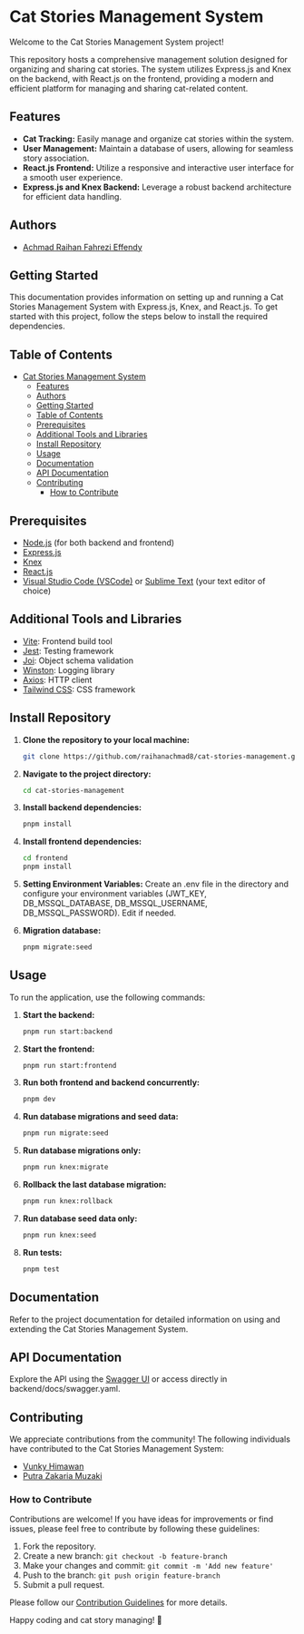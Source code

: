 # Cat Stories Management System

Welcome to the Cat Stories Management System project!

This repository hosts a comprehensive management solution designed for organizing and sharing cat stories. The system utilizes Express.js and Knex on the backend, with React.js on the frontend, providing a modern and efficient platform for managing and sharing cat-related content.

## Features

- **Cat Tracking:** Easily manage and organize cat stories within the system.
- **User Management:** Maintain a database of users, allowing for seamless story association.
- **React.js Frontend:** Utilize a responsive and interactive user interface for a smooth user experience.
- **Express.js and Knex Backend:** Leverage a robust backend architecture for efficient data handling.

## Authors

- [Achmad Raihan Fahrezi Effendy](https://github.com/raihanachmad8)

## Getting Started

This documentation provides information on setting up and running a Cat Stories Management System with Express.js, Knex, and React.js. To get started with this project, follow the steps below to install the required dependencies.

## Table of Contents

- [Cat Stories Management System](#cat-stories-management-system)
  - [Features](#features)
  - [Authors](#authors)
  - [Getting Started](#getting-started)
  - [Table of Contents](#table-of-contents)
  - [Prerequisites](#prerequisites)
  - [Additional Tools and Libraries](#additional-tools-and-libraries)
  - [Install Repository](#install-repository)
  - [Usage](#usage)
  - [Documentation](#documentation)
  - [API Documentation](#api-documentation)
  - [Contributing](#contributing)
    - [How to Contribute](#how-to-contribute)

## Prerequisites

- [Node.js](https://nodejs.org/) (for both backend and frontend)
- [Express.js](https://expressjs.com/)
- [Knex](http://knexjs.org/)
- [React.js](https://reactjs.org/)
- [Visual Studio Code (VSCode)](https://code.visualstudio.com/) or [Sublime Text](https://www.sublimetext.com/) (your text editor of choice)

## Additional Tools and Libraries

- [Vite](https://vitejs.dev/): Frontend build tool
- [Jest](https://jestjs.io/): Testing framework
- [Joi](https://joi.dev/): Object schema validation
- [Winston](https://github.com/winstonjs/winston): Logging library
- [Axios](https://axios-http.com/): HTTP client
- [Tailwind CSS](https://tailwindcss.com/): CSS framework

## Install Repository

1. **Clone the repository to your local machine:**
    ```bash
    git clone https://github.com/raihanachmad8/cat-stories-management.git
    ```

2. **Navigate to the project directory:**
    ```bash
    cd cat-stories-management
    ```

3. **Install backend dependencies:**
    ```bash
    pnpm install
    ```

4. **Install frontend dependencies:**
    ```bash
    cd frontend
    pnpm install
    ```

5. **Setting Environment Variables:**
    Create an .env file in the directory and configure your environment variables (JWT_KEY, DB_MSSQL_DATABASE, DB_MSSQL_USERNAME, DB_MSSQL_PASSWORD). Edit if needed.

6. **Migration database:**
    ```bash
    pnpm migrate:seed
    ```

## Usage

To run the application, use the following commands:

1. **Start the backend:**
    ```bash
    pnpm run start:backend
    ```

2. **Start the frontend:**
    ```bash
    pnpm run start:frontend
    ```

3. **Run both frontend and backend concurrently:**
    ```bash
    pnpm dev
    ```

4. **Run database migrations and seed data:**
    ```bash
    pnpm run migrate:seed
    ```

5. **Run database migrations only:**
    ```bash
    pnpm run knex:migrate
    ```

6. **Rollback the last database migration:**
    ```bash
    pnpm run knex:rollback
    ```

7. **Run database seed data only:**
    ```bash
    pnpm run knex:seed
    ```

8. **Run tests:**
    ```bash
    pnpm test
    ```

## Documentation

Refer to the project documentation for detailed information on using and extending the Cat Stories Management System.

## API Documentation

Explore the API using the [Swagger UI](http://localhost:3000/api/v1/docs) or access directly in backend/docs/swagger.yaml.

## Contributing

We appreciate contributions from the community! The following individuals have contributed to the Cat Stories Management System:

- [Vunky Himawan](https://github.com/vunky-himawan)
- [Putra Zakaria Muzaki](https://github.com/PutraZakaria)

### How to Contribute

Contributions are welcome! If you have ideas for improvements or find issues, please feel free to contribute by following these guidelines:

1. Fork the repository.
2. Create a new branch: `git checkout -b feature-branch`
3. Make your changes and commit: `git commit -m 'Add new feature'`
4. Push to the branch: `git push origin feature-branch`
5. Submit a pull request.

Please follow our [Contribution Guidelines](CONTRIBUTING.md) for more details.

Happy coding and cat story managing! 🐾
